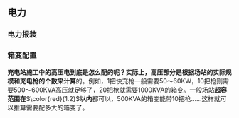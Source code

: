## 电力

### 电力报装

### 箱变配置

**充电站施工中的高压电到底是怎么配的呢？**实际上，高压部分是根据**场站的实际规模和充电枪的个数来计算**的。例如，1把快充枪一般需要50～60KW，10把枪则需要500～600KVA高压就足够了，20把枪就需要1000KVA的箱变。一般场站**超容范围在**$\color{red}{1.2}$**以内**都可以，500KVA的箱变能带10把枪……这样就可以推算需要配多大的箱变了。

